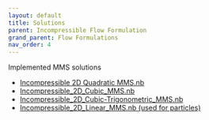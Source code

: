 ```yaml
---
layout: default
title: Solutions
parent: Incompressible Flow Formulation
grand_parent: Flow Formulations
nav_order: 4
---
```


Implemented MMS solutions
- [Incompressible 2D Quadratic MMS.nb]({{site.url}}{{site.baseurl}}/content/formulations/incompressibleFlow/solutions/Incompressible_2D_Quadratic_MMS.nb)
- [Incompressible_2D_Cubic_MMS.nb]({{site.url}}{{site.baseurl}}/content/formulations/incompressibleFlow/solutions/Incompressible_2D_Cubic_MMS.nb)
- [Incompressible_2D_Cubic-Trigonometric_MMS.nb]({{site.url}}{{site.baseurl}}/content/formulations/incompressibleFlow/solutions/Incompressible_2D_Cubic-Trigonometric_MMS.nb)
- [Incompressible_2D_Linear_MMS.nb (used for particles)]({{site.url}}{{site.baseurl}}/content/formulations/incompressibleFlow/solutions/Incompressible_2D_Linear_MMS.nb)